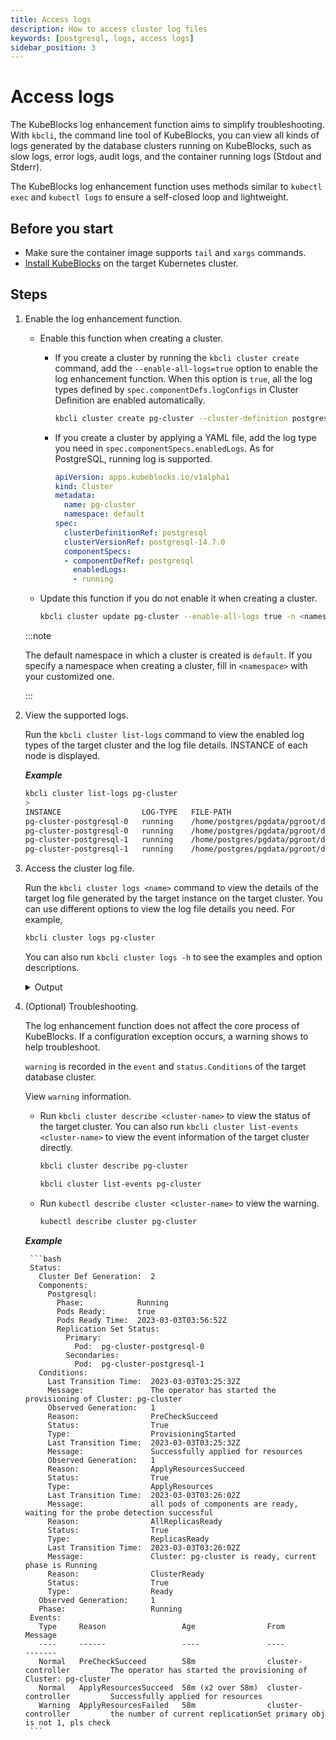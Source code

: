 ```yaml
---
title: Access logs
description: How to access cluster log files
keywords: [postgresql, logs, access logs]
sidebar_position: 3
---
```


# Access logs

The KubeBlocks log enhancement function aims to simplify troubleshooting. With `kbcli`, the command line tool of KubeBlocks, you can view all kinds of logs generated by the database clusters running on KubeBlocks, such as slow logs, error logs, audit logs, and the container running logs (Stdout and Stderr).

The KubeBlocks log enhancement function uses methods similar to `kubectl exec` and `kubectl logs` to ensure a self-closed loop and lightweight.

## Before you start

- Make sure the container image supports `tail` and `xargs` commands.
- [Install KubeBlocks](./../../installation/install-and-uninstall-kbcli-and-kubeblocks.md#install-kubeblocks) on the target Kubernetes cluster.

## Steps

1. Enable the log enhancement function.

   - Enable this function when creating a cluster.

     - If you create a cluster by running the `kbcli cluster create` command, add the `--enable-all-logs=true` option to enable the log enhancement function. When this option is `true`, all the log types defined by `spec.componentDefs.logConfigs` in Cluster Definition are enabled automatically.

       ```bash
       kbcli cluster create pg-cluster --cluster-definition postgresql --enable-all-logs=true
       ```

     - If you create a cluster by applying a YAML file, add the log type you need in `spec.componentSpecs.enabledLogs`. As for PostgreSQL, running log is supported.

        ```YAML
        apiVersion: apps.kubeblocks.io/v1alpha1
        kind: Cluster
        metadata:
          name: pg-cluster
          namespace: default
        spec:
          clusterDefinitionRef: postgresql
          clusterVersionRef: postgresql-14.7.0
          componentSpecs:
          - componentDefRef: postgresql
            enabledLogs:
            - running
        ```

    - Update this function if you do not enable it when creating a cluster.

       ```bash
       kbcli cluster update pg-cluster --enable-all-logs true -n <namespace>
       ```

    :::note

    The default namespace in which a cluster is created is `default`. If you specify a namespace when creating a cluster, fill in `<namespace>` with your customized one.

    :::

2. View the supported logs.

   Run the `kbcli cluster list-logs` command to view the enabled log types of the target cluster and the log file details. INSTANCE of each node is displayed.

   ***Example***

   ```bash
   kbcli cluster list-logs pg-cluster
   >
   INSTANCE                  LOG-TYPE   FILE-PATH                                                         SIZE   LAST-WRITTEN                     COMPONENT
   pg-cluster-postgresql-0   running    /home/postgres/pgdata/pgroot/data/log/postgresql-2023-03-03.csv   170K   Mar 03, 2023 04:07 (UTC+00:00)   postgresql
   pg-cluster-postgresql-0   running    /home/postgres/pgdata/pgroot/data/log/postgresql-2023-03-03.log   290    Mar 03, 2023 03:56 (UTC+00:00)   postgresql
   pg-cluster-postgresql-1   running    /home/postgres/pgdata/pgroot/data/log/postgresql-2023-03-03.csv   116K   Mar 03, 2023 03:36 (UTC+00:00)   postgresql
   pg-cluster-postgresql-1   running    /home/postgres/pgdata/pgroot/data/log/postgresql-2023-03-03.log   435    Mar 03, 2023 03:26 (UTC+00:00)   postgresql         
   ```

3. Access the cluster log file.

   Run the `kbcli cluster logs <name>` command to view the details of the target log file generated by the target instance on the target cluster. You can use different options to view the log file details you need. For example,

   ```bash
   kbcli cluster logs pg-cluster
   ```

   You can also run `kbcli cluster logs -h` to see the examples and option descriptions.

   <details>

   <summary>Output</summary>

   ```bash
   kbcli cluster logs -h
   >
   Access cluster log file

   Examples:
     # Return snapshot logs from cluster mycluster with default primary instance (stdout)
     kbcli cluster logs mycluster

     # Display only the most recent 20 lines from cluster mycluster with default primary instance (stdout)
     kbcli cluster logs --tail=20 mycluster

     # Return snapshot logs from cluster mycluster with specify instance my-instance-0 (stdout)
     kbcli cluster logs mycluster --instance my-instance-0

     # Return snapshot logs from cluster mycluster with specify instance my-instance-0 and specify container
     # my-container (stdout)
     kbcli cluster logs mycluster --instance my-instance-0 -c my-container

     # Return slow logs from cluster mycluster with default primary instance
     kbcli cluster logs mycluster --file-type=slow

     # Begin streaming the slow logs from cluster mycluster with default primary instance
     kbcli cluster logs -f mycluster --file-type=slow

     # Return the specify file logs from cluster mycluster with specify instance my-instance-0
     kbcli cluster logs mycluster --instance my-instance-0 --file-path=/var/log/yum.log

     # Return the specify file logs from cluster mycluster with specify instance my-instance-0 and specify
     # container my-container
     kbcli cluster logs mycluster --instance my-instance-0 -c my-container --file-path=/var/log/yum.log
   ```

   </details>

4. (Optional) Troubleshooting.

   The log enhancement function does not affect the core process of KubeBlocks. If a configuration exception occurs, a warning shows to help troubleshoot.

   `warning` is recorded in the `event` and `status.Conditions` of the target database cluster.

   View `warning` information.

     - Run `kbcli cluster describe <cluster-name>` to view the status of the target cluster. You can also run `kbcli cluster list-events <cluster-name>` to view the event information of the target cluster directly.

       ```bash
       kbcli cluster describe pg-cluster
       ```

       ```bash
       kbcli cluster list-events pg-cluster
       ```

     - Run `kubectl describe cluster <cluster-name>` to view the warning.

         ```bash
         kubectl describe cluster pg-cluster
         ```
  
     ***Example***

        ```bash
        Status:
          Cluster Def Generation:  2
          Components:
            Postgresql:
              Phase:            Running
              Pods Ready:       true
              Pods Ready Time:  2023-03-03T03:56:52Z
              Replication Set Status:
                Primary:
                  Pod:  pg-cluster-postgresql-0
                Secondaries:
                  Pod:  pg-cluster-postgresql-1
          Conditions:
            Last Transition Time:  2023-03-03T03:25:32Z
            Message:               The operator has started the provisioning of Cluster: pg-cluster
            Observed Generation:   1
            Reason:                PreCheckSucceed
            Status:                True
            Type:                  ProvisioningStarted
            Last Transition Time:  2023-03-03T03:25:32Z
            Message:               Successfully applied for resources
            Observed Generation:   1
            Reason:                ApplyResourcesSucceed
            Status:                True
            Type:                  ApplyResources
            Last Transition Time:  2023-03-03T03:26:02Z
            Message:               all pods of components are ready, waiting for the probe detection successful
            Reason:                AllReplicasReady
            Status:                True
            Type:                  ReplicasReady
            Last Transition Time:  2023-03-03T03:26:02Z
            Message:               Cluster: pg-cluster is ready, current phase is Running
            Reason:                ClusterReady
            Status:                True
            Type:                  Ready
          Observed Generation:     1
          Phase:                   Running
        Events:
          Type     Reason                 Age                From                       Message
          ----     ------                 ----               ----                       -------
          Normal   PreCheckSucceed        58m                cluster-controller         The operator has started the provisioning of Cluster: pg-cluster
          Normal   ApplyResourcesSucceed  58m (x2 over 58m)  cluster-controller         Successfully applied for resources
          Warning  ApplyResourcesFailed   58m                cluster-controller         the number of current replicationSet primary obj is not 1, pls check  
        ```
